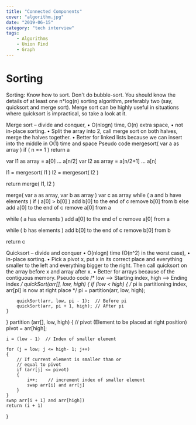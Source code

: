 ```yaml
---
title: "Connected Components"
cover: "algorithm.jpg"
date: "2019-06-15"
category: "tech interview"
tags:
    - Algorithms
    - Union Find
    - Graph
---
```


# Sorting

Sorting: Know how to sort.  Don't do bubble-sort.  You should know the details of at least one n*log(n) sorting algorithm, preferably two (say, quicksort and merge sort).  Merge sort can be highly useful in situations where quicksort is impractical, so take a look at it.  

Merge sort – divide and conquer, 
•	O(nlogn) time, O(n) extra space, 
•	not in-place sorting. 
•	Split the array into 2, call merge sort on both halves, merge the halves together. 
•	Better for linked lists because we can insert into the middle in O(1) time and space
Pseudo code
mergesort( var a as array )
   if ( n == 1 ) return a

   var l1 as array = a[0] ... a[n/2]
   var l2 as array = a[n/2+1] ... a[n]

   l1 = mergesort( l1 )
   l2 = mergesort( l2 )

   return merge( l1, l2 )

merge( var a as array, var b as array )
   var c as array
   while ( a and b have elements )
      if ( a[0] > b[0] )
         add b[0] to the end of c
         remove b[0] from b
      else
         add a[0] to the end of c
         remove a[0] from a
   
   while ( a has elements )
      add a[0] to the end of c
      remove a[0] from a
   
   while ( b has elements )
      add b[0] to the end of c
      remove b[0] from b
   
   return c

Quicksort – divide and conquer
•	O(nlogn) time (O(n^2) in the worst case), 
•	in-place sorting. 
•	Pick a pivot x, put x in its correct place and everything smaller to the left and everything bigger to the right. Then call quicksort on the array before x and array after x. 
•	Better for arrays because of the contiguous memory.
Pseudo code
/* low  --> Starting index,  high  --> Ending index */
quickSort(arr[], low, high)
{
    if (low < high)
    {
        /* pi is partitioning index, arr[pi] is now
           at right place */
        pi = partition(arr, low, high);

        quickSort(arr, low, pi - 1);  // Before pi
        quickSort(arr, pi + 1, high); // After pi
    }
}
partition (arr[], low, high)
{
    // pivot (Element to be placed at right position)
    pivot = arr[high];  
 
    i = (low - 1)  // Index of smaller element

    for (j = low; j <= high- 1; j++)
    {
        // If current element is smaller than or
        // equal to pivot
        if (arr[j] <= pivot)
        {
            i++;    // increment index of smaller element
            swap arr[i] and arr[j]
        }
    }
    swap arr[i + 1] and arr[high])
    return (i + 1)
}
